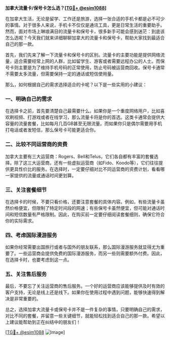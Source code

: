 **加拿大流量卡/保号卡怎么选？[[TG💪+ @esim1088](https://t.me/s/esim1088)]**

在加拿大生活，无论是留学、工作还是旅游，选择一张合适的手机卡都是必不可少的事情。对于很多人来说，手机卡不仅仅是通讯工具，更是日常生活的重要助手。然而，面对市场上琳琅满目的流量卡和保号卡，很多新手可能会感到迷茫：到底该怎么选呢？今天我们就来详细聊聊加拿大的流量卡和保号卡，帮助大家找到最适合自己的那一款。

首先，我们先来了解一下流量卡和保号卡的区别。流量卡的主要功能是提供网络流量，适合需要经常上网的人群，比如留学生、游客或者需要远程办公的人士。而保号卡则主要是为了维持手机号码的正常使用，防止号码被运营商回收。保号卡通常不需要太多流量，但需要保持一定的通话或短信使用量。

那么，如何根据自己的需求选择适合的卡呢？以下是一些实用的小建议：

### **一、明确自己的需求**

在选择卡之前，首先要清楚自己最需要什么。如果你是一个重度网络用户，比如喜欢刷视频、打游戏或者在线学习，那么流量卡将是你的首选。这类卡通常会提供大容量的流量套餐，比如每月几百GB甚至无限流量。而如果你只是偶尔需要用手机打电话或者发短信，那么保号卡可能更适合你。

### **二、比较不同运营商的资费**

加拿大主要有三大运营商：Rogers、Bell和Telus，它们各自都有丰富的套餐选择。除了这三大运营商，还有一些虚拟运营商（如Fido、Koodo等），它们往往提供更具性价比的服务。在选择时，一定要仔细对比不同运营商的资费计划，看看哪一家提供的流量或通话时间更划算。

### **三、关注套餐细节**

在选择卡的时候，不要只看价格，还要注意套餐的具体内容。例如，有些流量卡虽然价格便宜，但限制了特定时间段的网速；有些保号卡虽然便宜，但可能对通话时间和短信数量有严格限制。因此，在购买前一定要仔细阅读套餐细则，确保它符合你的实际需求。

### **四、考虑国际漫游服务**

如果你经常需要出国旅行或者与国外的朋友联系，那么国际漫游服务就显得尤为重要了。一些运营商会提供免费的国际漫游服务，而另一些则需要额外付费。因此，在选择卡时，也要考虑到这一点。

### **五、关注售后服务**

最后，不要忘了关注运营商的售后服务。一个好的运营商应该能够提供及时有效的客户支持，无论是线上还是线下。如果你在使用过程中遇到问题，能够快速得到解决是非常重要的。

总之，选择加拿大流量卡或保号卡并不是一件复杂的事情，只要明确自己的需求，对比不同的套餐，并留意一些关键细节，就能轻松找到适合自己的那一款。希望以上建议能帮助到正在纠结中的朋友们！

[[TG💪+ @esim1088](https://t.me/s/esim1088) ![Image](https://i.postimg.cc/4NQfJmqS/Snipaste-2025-05-13-00-14-12.png)]